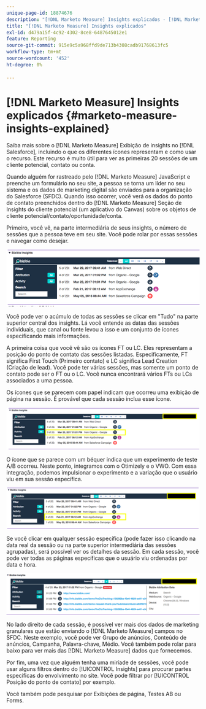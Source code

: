 ```yaml
---
unique-page-id: 18874676
description: "[!DNL Marketo Measure] Insights explicados - [!DNL Marketo Measure]"
title: "[!DNL Marketo Measure] Insights explicados"
exl-id: d479a15f-4c92-4302-8ce8-6487645012e1
feature: Reporting
source-git-commit: 915e9c5a968ffd9de713b4308cadb91768613fc5
workflow-type: tm+mt
source-wordcount: '452'
ht-degree: 0%

---
```


# [!DNL Marketo Measure] Insights explicados {#marketo-measure-insights-explained}

Saiba mais sobre o [!DNL Marketo Measure] Exibição de insights no [!DNL Salesforce], incluindo o que os diferentes ícones representam e como usar o recurso. Este recurso é muito útil para ver as primeiras 20 sessões de um cliente potencial, contato ou conta.

Quando alguém for rastreado pelo [!DNL Marketo Measure] JavaScript e preenche um formulário no seu site, a pessoa se torna um líder no seu sistema e os dados de marketing digital são enviados para a organização do Salesforce (SFDC). Quando isso ocorrer, você verá os dados do ponto de contato preenchidos dentro do [!DNL Marketo Measure] Seção de Insights do cliente potencial (um aplicativo do Canvas) sobre os objetos de cliente potencial/contato/oportunidade/conta.

Primeiro, você vê, na parte intermediária de seus insights, o número de sessões que a pessoa teve em seu site. Você pode rolar por essas sessões e navegar como desejar.

![](assets/1.png)

Você pode ver o acúmulo de todas as sessões se clicar em &quot;Tudo&quot; na parte superior central dos insights. Lá você entende as datas das sessões individuais, que canal ou fonte levou a isso e um conjunto de ícones especificando mais informações.

A primeira coisa que você vê são os ícones FT ou LC. Eles representam a posição do ponto de contato das sessões listadas. Especificamente, FT significa First Touch (Primeiro contato) e LC significa Lead Creation (Criação de lead). Você pode ter várias sessões, mas somente um ponto de contato pode ser o FT ou o LC. Você nunca encontrará vários FTs ou LCs associados a uma pessoa.

Os ícones que se parecem com papel indicam que ocorreu uma exibição de página na sessão. É provável que cada sessão inclua esse ícone.

![](assets/2.png)

O ícone que se parece com um béquer indica que um experimento de teste A/B ocorreu. Neste ponto, integramos com o Otimizely e o VWO. Com essa integração, podemos impulsionar o experimento e a variação que o usuário viu em sua sessão específica.

![](assets/3.png)

Se você clicar em qualquer sessão específica (pode fazer isso clicando na data real da sessão ou na parte superior intermediária das sessões agrupadas), será possível ver os detalhes da sessão. Em cada sessão, você pode ver todas as páginas específicas que o usuário viu ordenadas por data e hora.

![](assets/4.png)

No lado direito de cada sessão, é possível ver mais dos dados de marketing granulares que estão enviando o [!DNL Marketo Measure] campos no SFDC. Neste exemplo, você pode ver Grupo de anúncios, Conteúdo de anúncios, Campanha, Palavra-chave, Médio. Você também pode rolar para baixo para ver mais das [!DNL Marketo Measure] dados que fornecemos.

Por fim, uma vez que alguém tenha uma miríade de sessões, você pode usar alguns filtros dentro do [!UICONTROL Insights] para procurar partes específicas do envolvimento no site. Você pode filtrar por [!UICONTROL Posição do ponto de contato] por exemplo.

Você também pode pesquisar por Exibições de página, Testes AB ou Forms.
